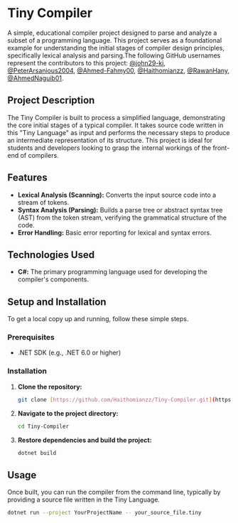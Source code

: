# Tiny Compiler

A simple, educational compiler project designed to parse and analyze a subset of a programming language. This project serves as a foundational example for understanding the initial stages of compiler design principles, specifically lexical analysis and parsing.The following GitHub usernames represent the contributors to this project: [@john29-ki](https://github.com/john29-ki), [@PeterArsanious2004](https://github.com/PeterArsanious2004), [@Ahmed-Fahmy00](https://github.com/Ahmed-Fahmy00), [@Haithomianzz](https://github.com/Haithomianzz), [@RawanHany](https://github.com/RawanHanyy), [@AhmedNaguib01](https://github.com/AhmedNaguib01).

## Project Description

The Tiny Compiler is built to process a simplified language, demonstrating the core initial stages of a typical compiler. It takes source code written in this "Tiny Language" as input and performs the necessary steps to produce an intermediate representation of its structure. This project is ideal for students and developers looking to grasp the internal workings of the front-end of compilers.

## Features

* **Lexical Analysis (Scanning):** Converts the input source code into a stream of tokens.
* **Syntax Analysis (Parsing):** Builds a parse tree or abstract syntax tree (AST) from the token stream, verifying the grammatical structure of the code.
* **Error Handling:** Basic error reporting for lexical and syntax errors.

## Technologies Used

* **C#:** The primary programming language used for developing the compiler's components.

## Setup and Installation

To get a local copy up and running, follow these simple steps.

### Prerequisites

* .NET SDK (e.g., .NET 6.0 or higher)

### Installation

1.  **Clone the repository:**
    ```bash
    git clone [https://github.com/Haithomianzz/Tiny-Compiler.git](https://github.com/Haithomianzz/Tiny-Compiler.git)
    ```
2.  **Navigate to the project directory:**
    ```bash
    cd Tiny-Compiler
    ```
3.  **Restore dependencies and build the project:**
    ```bash
    dotnet build
    ```

## Usage

Once built, you can run the compiler from the command line, typically by providing a source file written in the Tiny Language.

```bash
dotnet run --project YourProjectName -- your_source_file.tiny
